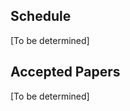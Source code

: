 ## Schedule

[To be determined]

<!-- ---------------------------------------------------------------------- -->
<!-- Time        Event -->
<!-- ----------- ---------------------------------------------------------- -->
<!-- 9:00–9:15   Wecome and Introductions -->

<!-- 9:15–10:30  **Session I** – Chair: Person -->
            
<!--             **Title**<br> -->
<!--             Author, Author, Author -->
            
<!--             **Title**<br> -->
<!--             Author, Author, Author -->
            
<!--             **Title**<br> -->
<!--             Author, Author, Author -->
            
<!-- 10:30–11:00 Coffee Break -->

<!-- etc.        etc. -->

<!-- ---------------------------------------------------------------------- -->

## Accepted Papers

[To be determined]

<!-- *   **Title**   -->
<!--     Author, Author, Author   -->
<!--     Institution -->

<!-- *   **Title**   -->
<!--     Author, Author, Author   -->
<!--     Institution -->
